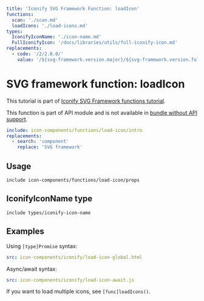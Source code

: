 ```yaml
title: 'Iconify SVG Framework Function: loadIcon'
functions:
  scan: './scan.md'
  loadIcons: './load-icons.md'
types:
  IconifyIconName: './icon-name.md'
  FullIconifyIcon: '/docs/libraries/utils/full-iconify-icon.md'
replacements:
  - code: '/2/2.0.0/'
    value: '/${svg-framework.version.major}/${svg-framework.version.full}/'
```

# SVG framework function: loadIcon

This tutorial is part of [Iconify SVG Framework functions tutorial](./functions.md#api).

This function is part of API module and is not available in [bundle without API support](./without-api.md).

```yaml
include: icon-components/functions/load-icon/intro
replacements:
  - search: 'component'
    replace: 'SVG framework'
```

## Usage

`include icon-components/functions/load-icon/props`

## IconifyIconName type

`include types/iconify-icon-name`

## Examples

Using `[type]Promise` syntax:

```yaml
src: icon-components/iconify/load-icon-global.html
```

Async/await syntax:

```yaml
src: icon-components/iconify/load-icon-await.js
```

If you want to load multiple icons, see `[func]loadIcons()`.
